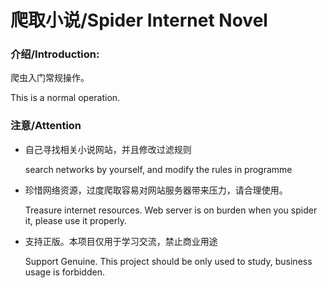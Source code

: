# 爬取小说/Spider Internet Novel
### 介绍/Introduction:

爬虫入门常规操作。

This is a normal operation.

### 注意/Attention

- 自己寻找相关小说网站，并且修改过滤规则

  search networks by yourself, and modify the rules in programme

- 珍惜网络资源，过度爬取容易对网站服务器带来压力，请合理使用。

  Treasure internet resources. Web server is on burden when you spider it, please use it properly.

- 支持正版。本项目仅用于学习交流，禁止商业用途

  Support Genuine. This project should be only used to study, business usage is forbidden.